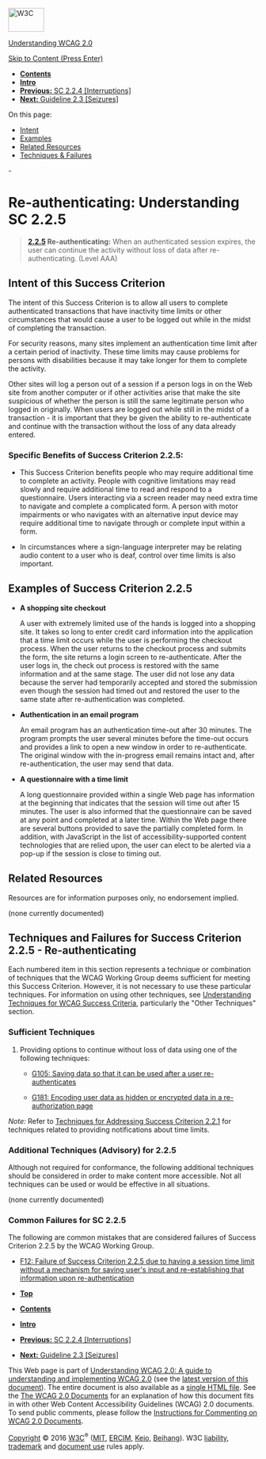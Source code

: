 [<img src="https://www.w3.org/StyleSheets/TR/2016/logos/W3C" alt="W3C" width="72" height="48" />](http://www.w3.org/)

[Understanding WCAG 2.0](Overview.html)

[Skip to Content (Press Enter)](#maincontent)

<span id="top"></span>

-   **[Contents](Overview.html#contents "Table of Contents")**
-   **[Intro](intro.html "Introduction to Understanding WCAG 2.0")**
-   [**Previous:** SC 2.2.4 \[Interruptions\]](time-limits-postponed.html "Understanding SC  2.2.4 [Interruptions]")
-   [**Next:** Guideline 2.3 \[Seizures\]](seizure.html "Understanding Guideline  2.3 [Seizures]")

On this page:

-   [Intent](#time-limits-server-timeout-intent-head)
-   [Examples](#time-limits-server-timeout-examples-head)
-   [Related Resources](#time-limits-server-timeout-resources-head)
-   [Techniques & Failures](#time-limits-server-timeout-techniques-head)

<span id="maincontent">-</span>

<span id="time-limits-server-timeout"></span> **Re-authenticating**<span class="screenreader">:</span> Understanding SC 2.2.5
=============================================================================================================================

> **[2.2.5](http://www.w3.org/TR/2008/REC-WCAG20-20081211/#time-limits-server-timeout) Re-authenticating:** When an authenticated session expires, the user can continue the activity without loss of data after re-authenticating. (Level AAA)

Intent of this Success Criterion
--------------------------------

The intent of this Success Criterion is to allow all users to complete authenticated transactions that have inactivity time limits or other circumstances that would cause a user to be logged out while in the midst of completing the transaction.

For security reasons, many sites implement an authentication time limit after a certain period of inactivity. These time limits may cause problems for persons with disabilities because it may take longer for them to complete the activity.

Other sites will log a person out of a session if a person logs in on the Web site from another computer or if other activities arise that make the site suspicious of whether the person is still the same legitimate person who logged in originally. When users are logged out while still in the midst of a transaction - it is important that they be given the ability to re-authenticate and continue with the transaction without the loss of any data already entered.

### Specific Benefits of Success Criterion 2.2.5:

-   This Success Criterion benefits people who may require additional time to complete an activity. People with cognitive limitations may read slowly and require additional time to read and respond to a questionnaire. Users interacting via a screen reader may need extra time to navigate and complete a complicated form. A person with motor impairments or who navigates with an alternative input device may require additional time to navigate through or complete input within a form.

-   In circumstances where a sign-language interpreter may be relating audio content to a user who is deaf, control over time limits is also important.

Examples of Success Criterion 2.2.5
-----------------------------------

-   **A shopping site checkout**

    A user with extremely limited use of the hands is logged into a shopping site. It takes so long to enter credit card information into the application that a time limit occurs while the user is performing the checkout process. When the user returns to the checkout process and submits the form, the site returns a login screen to re-authenticate. After the user logs in, the check out process is restored with the same information and at the same stage. The user did not lose any data because the server had temporarily accepted and stored the submission even though the session had timed out and restored the user to the same state after re-authentication was completed.

-   **Authentication in an email program**

    An email program has an authentication time-out after 30 minutes. The program prompts the user several minutes before the time-out occurs and provides a link to open a new window in order to re-authenticate. The original window with the in-progress email remains intact and, after re-authentication, the user may send that data.

-   **A questionnaire with a time limit**

    A long questionnaire provided within a single Web page has information at the beginning that indicates that the session will time out after 15 minutes. The user is also informed that the questionnaire can be saved at any point and completed at a later time. Within the Web page there are several buttons provided to save the partially completed form. In addition, with JavaScript in the list of accessibility-supported content technologies that are relied upon, the user can elect to be alerted via a pop-up if the session is close to timing out.

Related Resources
-----------------

Resources are for information purposes only, no endorsement implied.

(none currently documented)

Techniques and Failures for Success Criterion 2.2.5 - Re-authenticating
-----------------------------------------------------------------------

Each numbered item in this section represents a technique or combination of techniques that the WCAG Working Group deems sufficient for meeting this Success Criterion. However, it is not necessary to use these particular techniques. For information on using other techniques, see [Understanding Techniques for WCAG Success Criteria](http://www.w3.org/TR/2016/NOTE-UNDERSTANDING-WCAG20-20161007/understanding-techniques.html), particularly the "Other Techniques" section.

### Sufficient Techniques

1.  Providing options to continue without loss of data using one of the following techniques:

    -   <a href="http://www.w3.org/TR/2016/NOTE-WCAG20-TECHS-20161007/G105" class="tech-ref">G105: Saving data so that it can be used after a user re-authenticates</a>

    -   <a href="http://www.w3.org/TR/2016/NOTE-WCAG20-TECHS-20161007/G181" class="tech-ref">G181: Encoding user data as hidden or encrypted data in a re-authorization page</a>

*Note:* Refer to <a href="time-limits-required-behaviors.html#time-limits-required-behaviors-techniques-head" class="understanding-ref">Techniques for Addressing Success Criterion 2.2.1</a> for techniques related to providing notifications about time limits.

### Additional Techniques (Advisory) for 2.2.5

Although not required for conformance, the following additional techniques should be considered in order to make content more accessible. Not all techniques can be used or would be effective in all situations.

(none currently documented)

### Common Failures for SC 2.2.5

The following are common mistakes that are considered failures of Success Criterion 2.2.5 by the WCAG Working Group.

-   <a href="http://www.w3.org/TR/2016/NOTE-WCAG20-TECHS-20161007/F12" class="tech-ref">F12: Failure of Success Criterion 2.2.5 due to having a session time limit without a mechanism for saving user's input and re-establishing that information upon re-authentication</a>

-   **[Top](#top)**
-   **[Contents](Overview.html#contents "Table of Contents")**
-   **[Intro](intro.html "Introduction to Understanding WCAG 2.0")**
-   [**Previous:** SC 2.2.4 \[Interruptions\]](time-limits-postponed.html "Understanding SC  2.2.4 [Interruptions]")
-   [**Next:** Guideline 2.3 \[Seizures\]](seizure.html "Understanding Guideline  2.3 [Seizures]")

This Web page is part of [Understanding WCAG 2.0: A guide to understanding and implementing WCAG 2.0](Overview.html) (see the [latest version of this document](http://www.w3.org/TR/UNDERSTANDING-WCAG20/time-limits-server-timeout.html)). The entire document is also available as a [single HTML file](complete.html). See the [The WCAG 2.0 Documents](http://www.w3.org/WAI/intro/wcag20) for an explanation of how this document fits in with other Web Content Accessibility Guidelines (WCAG) 2.0 documents. To send public comments, please follow the [Instructions for Commenting on WCAG 2.0 Documents](http://www.w3.org/WAI/WCAG20/comments/).

[Copyright](http://www.w3.org/Consortium/Legal/ipr-notice#Copyright) © 2016 [W3C](http://www.w3.org/)<sup>®</sup> ([MIT](http://www.csail.mit.edu/), [ERCIM](http://www.ercim.eu/), [Keio](http://www.keio.ac.jp/), [Beihang](http://ev.buaa.edu.cn/)). W3C [liability](http://www.w3.org/Consortium/Legal/ipr-notice#Legal_Disclaimer), [trademark](http://www.w3.org/Consortium/Legal/ipr-notice#W3C_Trademarks) and [document use](http://www.w3.org/Consortium/Legal/copyright-documents) rules apply.
